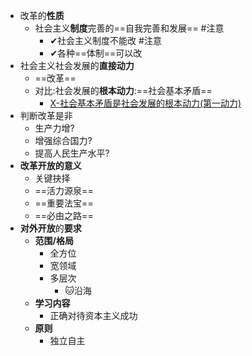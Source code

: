 - 改革的**性质**
	- 社会主义**制度**完善的==自我完善和发展== #注意
		- ✔社会主义制度不能改 #注意
		- ✔各种==体制==可以改
- 社会主义社会发展的**直接动力**
	- ==改革==
	- 对比:社会发展的**根本动力**:==社会基本矛盾==
		- [X-社会基本矛盾是社会发展的根本动力(第一动力)](马原/X-社会基本矛盾是社会发展的根本动力(第一动力).md)
- 判断改革是非
	- 生产力增?
	- 增强综合国力?
	- 提高人民生产水平?
- **改革开放的意义**
	- 关键抉择
	- ==活力源泉==
	- ==重要法宝==
	- ==必由之路==
- **对外开放**的**要求**
	- **范围/格局**
		- 全方位
		- 宽领域
		- 多层次
			- 🐱沿海
	- **学习内容**
		- 正确对待资本主义成功
	- **原则**
		- 独立自主